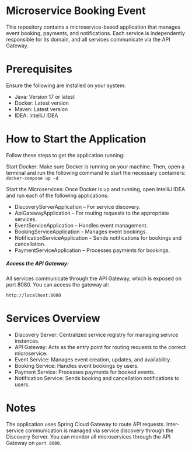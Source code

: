 # Microservice Booking Event
This repository contains a microservice-based application that manages event booking, payments, and notifications. 
Each service is independently responsible for its domain, and all services communicate via the API Gateway.

# Prerequisites
Ensure the following are installed on your system:

* Java: Version 17 or latest
* Docker: Latest version
* Maven: Latest version
* IDEA: IntelliJ IDEA

# How to Start the Application
Follow these steps to get the application running:

Start Docker: Make sure Docker is running on your machine. 
Then, open a terminal and run the following command to start the necessary containers:
``docker-compose up -d``


Start the Microservices: Once Docker is up and running, open IntelliJ IDEA and run each of the following applications:

* DiscoveryServerApplication – For service discovery.
* ApiGatewayApplication – For routing requests to the appropriate services.
* EventServiceApplication – Handles event management.
* BookingServiceApplication – Manages event bookings.
* NotificationServiceApplication – Sends notifications for bookings and cancellation.
* PaymentServiceApplication – Processes payments for bookings.


##### **Access the API Gateway:** 
All services communicate through the API Gateway, 
which is exposed on port 8080. You can access the gateway at:

``http://localhost:8080``

# Services Overview
* Discovery Server: Centralized service registry for managing service instances.
* API Gateway: Acts as the entry point for routing requests to the correct microservice.
* Event Service: Manages event creation, updates, and availability.
* Booking Service: Handles event bookings by users.
* Payment Service: Processes payments for booked events.
* Notification Service: Sends booking and cancellation notifications to users.

# Notes
The application uses Spring Cloud Gateway to route API requests.
Inter-service communication is managed via service discovery through the Discovery Server.
You can monitor all microservices through the API Gateway on `port 8080`.
